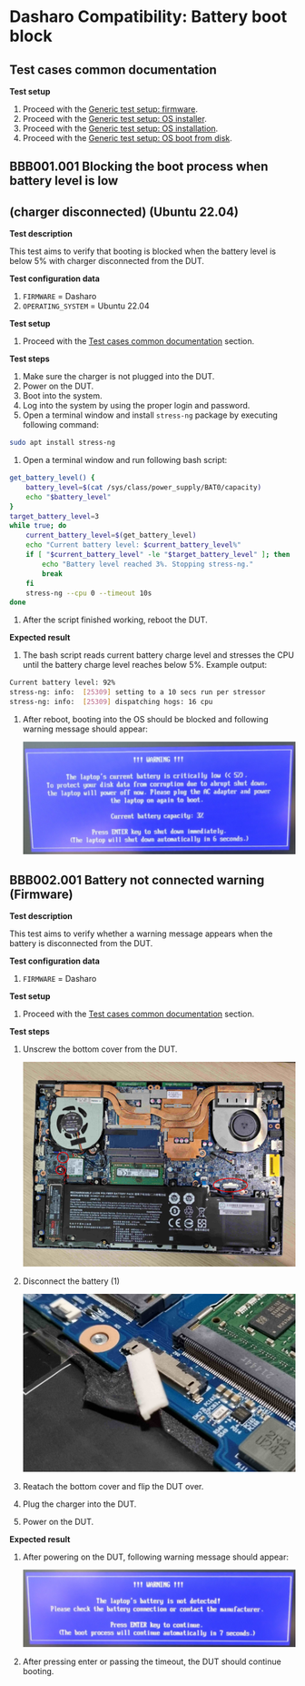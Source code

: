 # Dasharo Compatibility: Battery boot block

## Test cases common documentation

**Test setup**

1. Proceed with the
    [Generic test setup: firmware](../../generic-test-setup#firmware).
1. Proceed with the
    [Generic test setup: OS installer](../../generic-test-setup#os-installer).
1. Proceed with the
    [Generic test setup: OS installation](../../generic-test-setup#os-installation).
1. Proceed with the
    [Generic test setup: OS boot from disk](../../generic-test-setup#os-boot-from-disk).

## BBB001.001 Blocking the boot process when battery level is low
## (charger disconnected) (Ubuntu 22.04)

**Test description**

This test aims to verify that booting is blocked when the battery
level is below 5% with charger disconnected from the DUT.

**Test configuration data**

1. `FIRMWARE` = Dasharo
1. `OPERATING_SYSTEM` = Ubuntu 22.04

**Test setup**

1. Proceed with the
    [Test cases common documentation](#test-cases-common-documentation) section.

**Test steps**

1. Make sure the charger is not plugged into the DUT.
1. Power on the DUT.
1. Boot into the system.
1. Log into the system by using the proper login and password.
1. Open a terminal window and install `stress-ng` package by executing following
    command:

```bash
sudo apt install stress-ng
```

1. Open a terminal window and run following bash script:

```bash
get_battery_level() {
    battery_level=$(cat /sys/class/power_supply/BAT0/capacity)
    echo "$battery_level"
}
target_battery_level=3
while true; do
    current_battery_level=$(get_battery_level)
    echo "Current battery level: $current_battery_level%"
    if [ "$current_battery_level" -le "$target_battery_level" ]; then
        echo "Battery level reached 3%. Stopping stress-ng."
        break
    fi
    stress-ng --cpu 0 --timeout 10s
done
```

1. After the script finished working, reboot the DUT.

**Expected result**

1. The bash script reads current battery charge level and stresses the CPU until
    the battery charge level reaches below 5%. Example output:

```bash
Current battery level: 92%
stress-ng: info:  [25309] setting to a 10 secs run per stressor
stress-ng: info:  [25309] dispatching hogs: 16 cpu
```

1. After reboot, booting into the OS should be blocked and following warning
    message should appear:

    ![boot_block](/docs/images/battery_block_popup.jpg)

## BBB002.001 Battery not connected warning (Firmware)

**Test description**

This test aims to verify whether a warning message appears when the battery is
disconnected from the DUT.

**Test configuration data**

1. `FIRMWARE` = Dasharo

**Test setup**

1. Proceed with the
    [Test cases common documentation](#test-cases-common-documentation) section.

**Test steps**

1. Unscrew the bottom cover from the DUT.

    ![laptop_without_cover](/docs/images/nv4x_board_chips.jpg)

1. Disconnect the battery (1)

    ![battery_connector](/docs/images/nvc_ec_flash/ns5x_battery_unplugged.jpg)

1. Reatach the bottom cover and flip the DUT over.
1. Plug the charger into the DUT.
1. Power on the DUT.

**Expected result**

1. After powering on the DUT, following warning message should appear:

    ![battery_connection_warning](/docs/images/battery_connection.jpg)

1. After pressing enter or passing the timeout, the DUT should continue booting.
